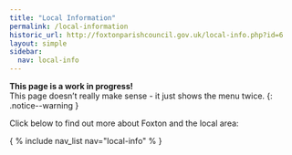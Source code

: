 ```yaml
---
title: "Local Information"
permalink: /local-information
historic_url: http://foxtonparishcouncil.gov.uk/local-info.php?id=6
layout: simple
sidebar:
  nav: local-info
---
```


**This page is a work in progress!** <br> This page doesn’t really make sense - it just shows the menu twice.
{: .notice--warning }

Click below to find out more about Foxton and the local area:

{ % include nav_list nav="local-info" % }


